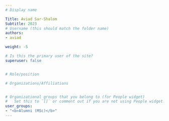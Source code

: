 ```yaml
---
# Display name

Title: Aviad Sar-Shalom
Subtitle: 2023
# Username (this should match the folder name)
authors:
- aviad

weight: -5

# Is this the primary user of the site?
superuser: false


# Role/position

# Organizations/Affiliations


# Organizational groups that you belong to (for People widget)
#   Set this to `[]` or comment out if you are not using People widget.
user_groups:
- "<b>Alumni (MSc)</b>"
---
```


